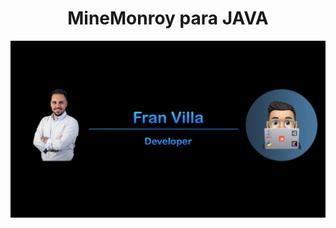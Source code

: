 <div align="center">
<h1 align="center"> MineMonroy para JAVA</h1>
</div>
<img src="https://github.com/FranVilla90/franvilla90/blob/main/Portada.jpg">
